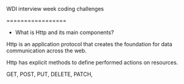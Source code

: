

WDI interview week coding challenges

=================


* What is Http and its main components?

Http is an application protocol that creates the foundation for data communication across the web.

Http has explicit methods to define performed actions on resources.

GET,
POST,
PUT,
DELETE,
PATCH,



